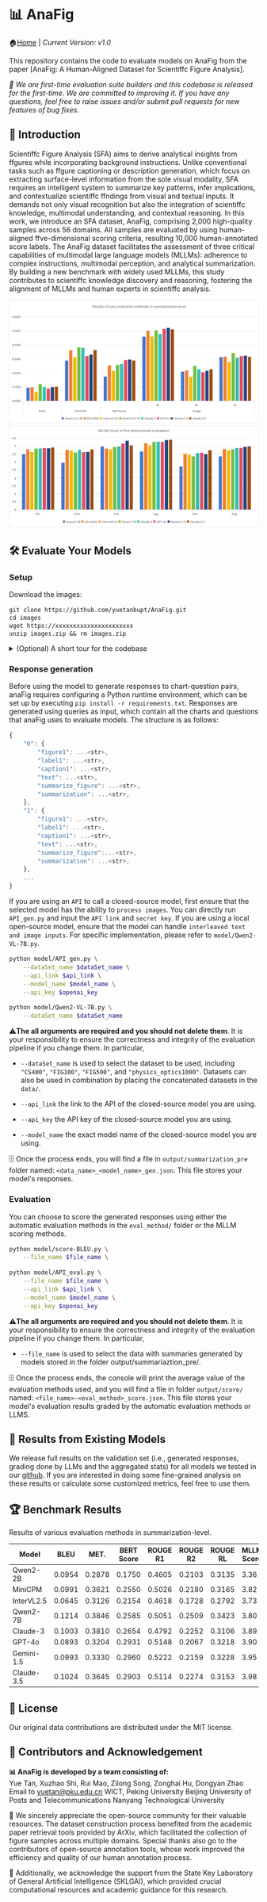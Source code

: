 # 📊 AnaFig
🏠[Home](https://github.com/yuetanbupt/AnaFig.github.io/) | *Current Version: v1.0*

This repository contains the code to evaluate models on AnaFig from the paper [AnaFig: A Human-Aligned Dataset for Scientiffc Figure Analysis].

*🤗 We are first-time evaluation suite builders and this codebase is released for the first-time. We are committed to improving it. If you have any questions, feel free to raise issues and/or submit pull requests for new features of bug fixes.*

## 👋 Introduction
Scientiffc Figure Analysis (SFA) aims to derive analytical insights
from ffgures while incorporating background instructions. Unlike
conventional tasks such as ffgure captioning or description generation,
which focus on extracting surface-level information from the
sole visual modality, SFA requires an intelligent system to summarize
 key patterns, infer implications, and contextualize scientiffc
ffndings from visual and textual inputs. It demands not only visual
recognition but also the integration of scientiffc knowledge, multimodal
understanding, and contextual reasoning. In this work, we
introduce an SFA dataset, AnaFig, comprising 2,000 high-quality
samples across 56 domains. All samples are evaluated by using
human-aligned ffve-dimensional scoring criteria, resulting 10,000
human-annotated score labels. The AnaFig dataset facilitates the assessment
of three critical capabilities of multimodal large language
models (MLLMs): adherence to complex instructions, multimodal
perception, and analytical summarization. By building a new benchmark
 with widely used MLLMs, this study contributes to scientiffc
knowledge discovery and reasoning, fostering the alignment of
MLLMs and human experts in scientiffc analysis.

![alt text](image-5.png)
![alt text](image-6.png)
## 🛠️ Evaluate Your Models
### Setup
Download the images:
```
git clone https://github.com/yuetanbupt/AnaFig.git
cd images
wget https://xxxxxxxxxxxxxxxxxxxxxx
unzip images.zip && rm images.zip
```

<details>
<summary>  (Optional) A short tour for the codebase </summary>  

* `data` folder contains all QAs and metadata for images, descriptive questions, and reasoning questions.  
* `images` folder contains all images. Note that there are only  xxxxx images in total.  
* `output` folder contains all response generation and scoring results.  
* `model` folder contains all the model code used to generate anaFig responses.  
* `eval_method`  folder contains the Python code file for all evaluation methods.

</details>

### Response generation
Before using the model to generate responses to chart-question pairs, anaFig requires configuring a Python runtime environment, which can be set up by executing `pip install -r requirements.txt`. Responses are generated using queries as input, which contain all the charts and questions that anaFig uses to evaluate models. The structure is as follows:
```js
{
    "0": {
        "figure1": ...<str>,
        "label1": ...<str>,
        "caption1": ...<str>,
        "text": ...<str>,
        "summarize_figure": ...<str>,
        "summarization": ...<str>,
    },
    "1": {
        "figure1": ...<str>,
        "label1": ...<str>,
        "caption1": ...<str>,
        "text": ...<str>,
        "summarize_figure":...<str>,
        "summarization": ...<str>,
    },
    ...
}
```

If you are using an `API` to call a closed-source model, first ensure that the selected model has the ability to `process images`. You can directly run `API_gen.py` and input the `API link` and `secret key`. If you are using a local open-source model, ensure that the model can handle `interleaved text and image inputs`. For specific implementation, please refer to `model/Qwen2-VL-7B.py`.

```bash
python model/API_gen.py \
    --dataSet_name $dataSet_name \
    --api_link $api_link \
    --model_name $model_name \
    --api_key $openai_key
```

```bash
python model/Qwen2-VL-7B.py \
    --dataSet_name $dataSet_name
```

⚠️**The all arguments are required and you should not delete them**. It is your responsibility to ensure the correctness and integrity of the evaluation pipeline if you change them. In particular,

* `--dataSet_name` is used to select the dataset to be used, including `"CS400"`, `"FIG100"`, `"FIG500"`, and `"physics_optics1000"`. Datasets can also be used in combination by placing the concatenated datasets in the `data/`.

* `--api_link` the link to the API of the closed-source model you are using.
* `--api_key` the API key of the closed-source model you are using.

* `--model_name` the exact model name of the closed-source model you are using.


🗄️ Once the process ends, you will find a file in `output/summarization_pre` folder named:
`<data_name>_<model_name>_gen.json`. This file stores your model's responses.



### Evaluation
You can choose to score the generated responses using either the automatic evaluation methods in the `eval_method/` folder or the MLLM scoring methods.

```bash
python model/score-BLEU.py \
    --file_name $file_name \
```
```bash
python model/API_eval.py \
    --file_name $file_name \
    --api_link $api_link \
    --model_name $model_name \
    --api_key $openai_key
```

⚠️**The all arguments are required and you should not delete them**. It is your responsibility to ensure the correctness and integrity of the evaluation pipeline if you change them. In particular,

* `--file_name` is used to select the data with summaries generated by  models stored in the folder output/summariaztion_pre/.


🗄️ Once the process ends, the console will print the average value of the evaluation methods used, and you will find a file in  folder   `output/score/` named: `<file_name>-<eval_method>_score.json`. This file stores your model's evaluation results graded by the automatic evaluation methods or LLMS.

## 📅 Results from Existing Models
We release full results on the validation set (i.e., generated responses, grading done by LLMs and the aggregated stats) for all models we tested in our [github](https://huggingface.co/datasets/princeton-nlp/CharXiv/tree/main/existing_evaluations). If you are interested in doing some fine-grained analysis on these results or calculate some customized metrics, feel free to use them.

## 🏆 Benchmark Results

Results of various evaluation methods in summarization-level.


| Model      | BLEU   | MET.   | BERT Score | ROUGE R1 | ROUGE R2 | ROUGE RL | MLLM Score |
|------------|--------|--------|------------|----------|----------|----------|------------|
| Qwen2-2B   | 0.0954 | 0.2878 | 0.1750     | 0.4605   | 0.2103   | 0.3135   | 3.36       |
| MiniCPM    | 0.0991 | 0.3621 | 0.2550     | 0.5026   | 0.2180   | 0.3165   | 3.82       |
| InterVL2.5 | 0.0645 | 0.3126 | 0.2154     | 0.4618   | 0.1728   | 0.2792   | 3.73       |
| Qwen2-7B   | 0.1214 | 0.3846 | 0.2585     | 0.5051   | 0.2509   | 0.3423   | 3.80       |
| Claude-3   | 0.1003 | 0.3810 | 0.2654     | 0.4792   | 0.2252   | 0.3106   | 3.89       |
| GPT-4o     | 0.0893 | 0.3204 | 0.2931     | 0.5148   | 0.2067   | 0.3218   | 3.90       |
| Gemini-1.5 | 0.0993 | 0.3330 | 0.2960     | 0.5222   | 0.2159   | 0.3228   | 3.95       |
| Claude-3.5 | 0.1024 | 0.3645 | 0.2903     | 0.5114   | 0.2274   | 0.3153   | 3.98       |

## 📜 License
Our original data contributions are distributed under the MIT license.

## 🙌 Contributors and Acknowledgement
**📊 AnaFig is developed by a team consisting of:**  
Yue Tan, Xuzhao Shi, Rui Mao, Zilong Song, Zonghai Hu, Dongyan Zhao
Email to yuetan@pku.edu.cn
WICT, Peking University
Beijing University of Posts and Telecommunications
Nanyang Technological University

🤗 We sincerely appreciate the open-source community for their valuable resources. The dataset construction process benefited from the academic paper retrieval tools provided by ArXiv, which facilitated the collection of figure samples across multiple domains. Special thanks also go to the contributors of open-source annotation tools, whose work improved the efficiency and quality of our human annotation process.

🤗 Additionally, we acknowledge the support from the State Key Laboratory of General Artificial Intelligence (SKLGAI), which provided crucial computational resources and academic guidance for this research.
